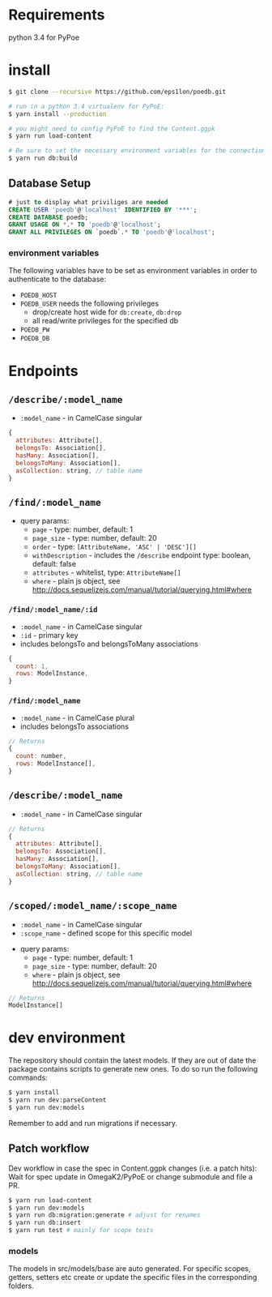 # Requirements
python 3.4 for PyPoe

# install
```bash
$ git clone --recursive https://github.com/eps1lon/poedb.git

# run in a python 3.4 virtualenv for PyPoE:
$ yarn install --production

# you might need to config PyPoE to find the Content.ggpk
$ yarn run load-content

# Be sure to set the necessary environment variables for the connection
$ yarn run db:build
```

## Database Setup
```sql
# just to display what priviliges are needed
CREATE USER 'poedb'@'localhost' IDENTIFIED BY '***';
CREATE DATABASE poedb;
GRANT USAGE ON *.* TO 'poedb'@'localhost';
GRANT ALL PRIVILEGES ON `poedb`.* TO 'poedb'@'localhost';
```

### environment variables
The following variables have to be set as environment variables in order to
authenticate to the database:
- `POEDB_HOST`
- `POEDB_USER` needs the following privileges
  - drop/create host wide for `db:create`, `db:drop`
  - all read/write privileges for the specified db
- `POEDB_PW`
- `POEDB_DB`

# Endpoints

## `/describe/:model_name`
- `:model_name` - in CamelCase singular
```javascript
{
  attributes: Attribute[],
  belongsTo: Association[],
  hasMany: Association[],
  belongsToMany: Association[],
  asCollection: string, // table name
}
```
## `/find/:model_name`
<!-- see src/controller/find -->
- query params:
  - `page` - type: number, default: 1
  - `page_size` - type: number, default: 20
  - `order` - type: ```[AttributeName, 'ASC' | 'DESC'][]```
  - `withDescription` - includes the `/describe` endpoint type: boolean, default: false
  - `attributes` - whitelist, type: ```AttributeName[]```
  - `where` - plain js object, see http://docs.sequelizejs.com/manual/tutorial/querying.html#where

### `/find/:model_name/:id`
- `:model_name` - in CamelCase singular
- `:id` - primary key
- includes belongsTo and belongsToMany associations
```javascript
{
  count: 1,
  rows: ModelInstance,
}
```

### `/find/:model_name`
- `:model_name` - in CamelCase plural
- includes belongsTo associations
```javascript
// Returns
{
  count: number,
  rows: ModelInstance[],
}
```

## `/describe/:model_name`
- `:model_name` - in CamelCase singular
```javascript
// Returns
{
  attributes: Attribute[],
  belongsTo: Association[],
  hasMany: Association[],
  belongsToMany: Association[],
  asCollection: string, // table name
}
```
## `/scoped/:model_name/:scope_name`
- `:model_name` - in CamelCase singular
- `:scope_name` - defined scope for this specific model
<!-- see src/controller/find -->
- query params:
  - `page` - type: number, default: 1
  - `page_size` - type: number, default: 20
  - `where` - plain js object, see http://docs.sequelizejs.com/manual/tutorial/querying.html#where

```javascript
// Returns
ModelInstance[]
```

# dev environment
The repository should contain the latest models. If they are out of date
the package contains scripts to generate new ones. To do so run the following
commands:

```bash
$ yarn install
$ yarn run dev:parseContent
$ yarn run dev:models
```

Remember to add and run migrations if necessary.

## Patch workflow
Dev workflow in case the spec in Content.ggpk changes (i.e. a patch hits):
Wait for spec update in OmegaK2/PyPoE or change submodule and file a PR.

```bash
$ yarn run load-content
$ yarn run dev:models
$ yarn run db:migration:generate # adjust for renames
$ yarn run db:insert
$ yarn run test # mainly for scope tests
```


### models
The models in src/models/base are auto generated. For specific scopes, 
getters, setters etc create or update the specific files in the corresponding folders.